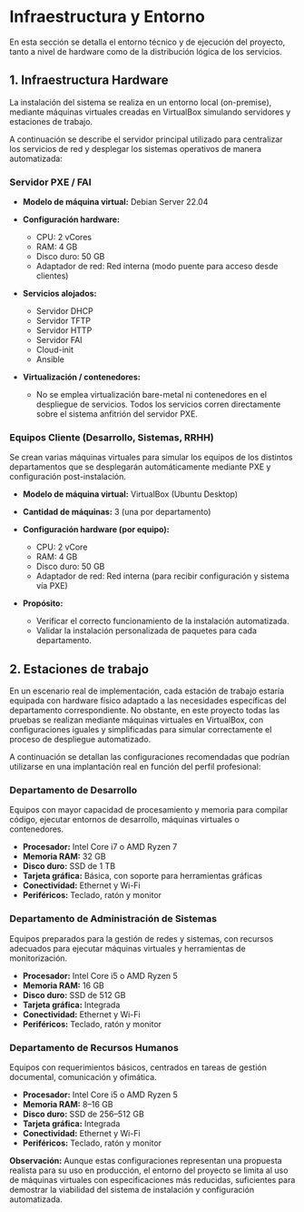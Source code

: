 # Infraestructura y Entorno

En esta sección se detalla el entorno técnico y de ejecución del proyecto, tanto a nivel de hardware como de la distribución lógica de los servicios.

## 1. Infraestructura Hardware

La instalación del sistema se realiza en un entorno local (on-premise), mediante máquinas virtuales creadas en VirtualBox simulando servidores y estaciones de trabajo.

A continuación se describe el servidor principal utilizado para centralizar los servicios de red y desplegar los sistemas operativos de manera automatizada:

### Servidor PXE / FAI

- **Modelo de máquina virtual:** Debian Server 22.04

- **Configuración hardware:**
  - CPU: 2 vCores
  - RAM: 4 GB
  - Disco duro: 50 GB
  - Adaptador de red: Red interna (modo puente para acceso desde clientes)

- **Servicios alojados:**
  - Servidor DHCP
  - Servidor TFTP
  - Servidor HTTP
  - Servidor FAI
  - Cloud-init
  - Ansible

- **Virtualización / contenedores:**
  - No se emplea virtualización bare-metal ni contenedores en el despliegue de servicios. Todos los servicios corren directamente sobre el sistema anfitrión del servidor PXE.

### Equipos Cliente (Desarrollo, Sistemas, RRHH)

Se crean varias máquinas virtuales para simular los equipos de los distintos departamentos que se desplegarán automáticamente mediante PXE y configuración post-instalación.

- **Modelo de máquina virtual:** VirtualBox (Ubuntu Desktop)
- **Cantidad de máquinas:** 3 (una por departamento)
- **Configuración hardware (por equipo):**
  - CPU: 2 vCore
  - RAM: 4 GB
  - Disco duro: 50 GB
  - Adaptador de red: Red interna (para recibir configuración y sistema vía PXE)

- **Propósito:**
  - Verificar el correcto funcionamiento de la instalación automatizada.
  - Validar la instalación personalizada de paquetes para cada departamento.

 ## 2. Estaciones de trabajo

En un escenario real de implementación, cada estación de trabajo estaría equipada con hardware físico adaptado a las necesidades específicas del departamento correspondiente. No obstante, en este proyecto todas las pruebas se realizan mediante máquinas virtuales en VirtualBox, con configuraciones iguales y simplificadas para simular correctamente el proceso de despliegue automatizado.

A continuación se detallan las configuraciones recomendadas que podrían utilizarse en una implantación real en función del perfil profesional:

### Departamento de Desarrollo

Equipos con mayor capacidad de procesamiento y memoria para compilar código, ejecutar entornos de desarrollo, máquinas virtuales o contenedores.

- **Procesador:** Intel Core i7 o AMD Ryzen 7  
- **Memoria RAM:** 32 GB  
- **Disco duro:** SSD de 1 TB  
- **Tarjeta gráfica:** Básica, con soporte para herramientas gráficas  
- **Conectividad:** Ethernet y Wi-Fi  
- **Periféricos:** Teclado, ratón y monitor

### Departamento de Administración de Sistemas

Equipos preparados para la gestión de redes y sistemas, con recursos adecuados para ejecutar máquinas virtuales y herramientas de monitorización.

- **Procesador:** Intel Core i5 o AMD Ryzen 5  
- **Memoria RAM:** 16 GB  
- **Disco duro:** SSD de 512 GB  
- **Tarjeta gráfica:** Integrada  
- **Conectividad:** Ethernet y Wi-Fi  
- **Periféricos:** Teclado, ratón y monitor

### Departamento de Recursos Humanos

Equipos con requerimientos básicos, centrados en tareas de gestión documental, comunicación y ofimática.

- **Procesador:** Intel Core i5 o AMD Ryzen 5  
- **Memoria RAM:** 8–16 GB  
- **Disco duro:** SSD de 256–512 GB  
- **Tarjeta gráfica:** Integrada  
- **Conectividad:** Ethernet y Wi-Fi  
- **Periféricos:** Teclado, ratón y monitor

 **Observación:** Aunque estas configuraciones representan una propuesta realista para su uso en producción, el entorno del proyecto se limita al uso de máquinas virtuales con especificaciones más reducidas, suficientes para demostrar la viabilidad del sistema de instalación y configuración automatizada.
 